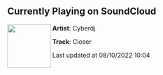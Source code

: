 ## Currently Playing on SoundCloud

[<img align="left" width="100" src="https://i1.sndcdn.com/artworks-sxjpuFLcgj7P-0-t500x500.png">](https://soundcloud.com/officialdjcyber/closer)

**Artist**: Cyberdj 

**Track**: Closer

Last updated at 08/10/2022 10:04
